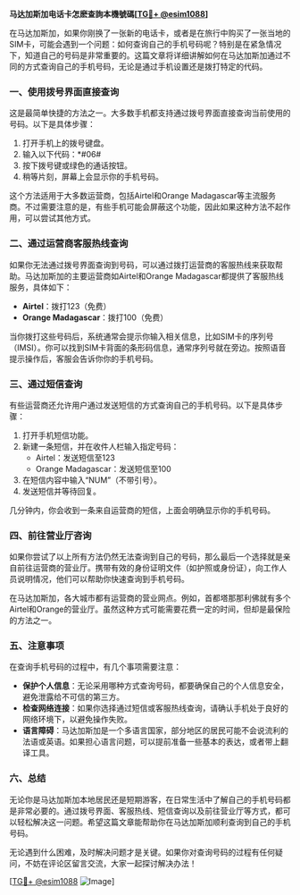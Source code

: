 **马达加斯加电话卡怎麽查詢本機號碼[[TG💪+ @esim1088](https://t.me/s/esim1088)]**

在马达加斯加，如果你刚换了一张新的电话卡，或者是在旅行中购买了一张当地的SIM卡，可能会遇到一个问题：如何查询自己的手机号码呢？特别是在紧急情况下，知道自己的号码是非常重要的。这篇文章将详细讲解如何在马达加斯加通过不同的方式查询自己的手机号码，无论是通过手机设置还是拨打特定的代码。

### **一、使用拨号界面直接查询**

这是最简单快捷的方法之一。大多数手机都支持通过拨号界面直接查询当前使用的号码。以下是具体步骤：

1. 打开手机上的拨号键盘。
2. 输入以下代码：*#06#
3. 按下拨号键或绿色的通话按钮。
4. 稍等片刻，屏幕上会显示你的手机号码。

这个方法适用于大多数运营商，包括Airtel和Orange Madagascar等主流服务商。不过需要注意的是，有些手机可能会屏蔽这个功能，因此如果这种方法不起作用，可以尝试其他方式。

### **二、通过运营商客服热线查询**

如果你无法通过拨号界面查询到号码，可以通过拨打运营商的客服热线来获取帮助。马达加斯加的主要运营商如Airtel和Orange Madagascar都提供了客服热线服务，具体如下：

- **Airtel**：拨打123（免费）
- **Orange Madagascar**：拨打100（免费）

当你拨打这些号码后，系统通常会提示你输入相关信息，比如SIM卡的序列号（IMSI）。你可以找到SIM卡背面的条形码信息，通常序列号就在旁边。按照语音提示操作后，客服会告诉你你的手机号码。

### **三、通过短信查询**

有些运营商还允许用户通过发送短信的方式查询自己的手机号码。以下是具体步骤：

1. 打开手机短信功能。
2. 新建一条短信，并在收件人栏输入指定号码：
   - Airtel：发送短信至123
   - Orange Madagascar：发送短信至100
3. 在短信内容中输入“NUM”（不带引号）。
4. 发送短信并等待回复。

几分钟内，你会收到一条来自运营商的短信，上面会明确显示你的手机号码。

### **四、前往营业厅咨询**

如果你尝试了以上所有方法仍然无法查询到自己的号码，那么最后一个选择就是亲自前往运营商的营业厅。携带有效的身份证明文件（如护照或身份证），向工作人员说明情况，他们可以帮助你快速查询到手机号码。

在马达加斯加，各大城市都有运营商的营业网点。例如，首都塔那那利佛就有多个Airtel和Orange的营业厅。虽然这种方式可能需要花费一定的时间，但却是最保险的方法之一。

### **五、注意事项**

在查询手机号码的过程中，有几个事项需要注意：

- **保护个人信息**：无论采用哪种方式查询号码，都要确保自己的个人信息安全，避免泄露给不可信的第三方。
- **检查网络连接**：如果你选择通过短信或客服热线查询，请确认手机处于良好的网络环境下，以避免操作失败。
- **语言障碍**：马达加斯加是一个多语言国家，部分地区的居民可能不会说流利的法语或英语。如果担心语言问题，可以提前准备一些基本的表达，或者带上翻译工具。

### **六、总结**

无论你是马达加斯加本地居民还是短期游客，在日常生活中了解自己的手机号码都是非常必要的。通过拨号界面、客服热线、短信查询以及前往营业厅等方式，都可以轻松解决这一问题。希望这篇文章能帮助你在马达加斯加顺利查询到自己的手机号码。

无论遇到什么困难，及时解决问题才是关键。如果你对查询号码的过程有任何疑问，不妨在评论区留言交流，大家一起探讨解决办法！

[[TG💪+ @esim1088](https://t.me/s/esim1088) ![Image](https://i.postimg.cc/4NQfJmqS/Snipaste-2025-05-13-00-14-12.png)]